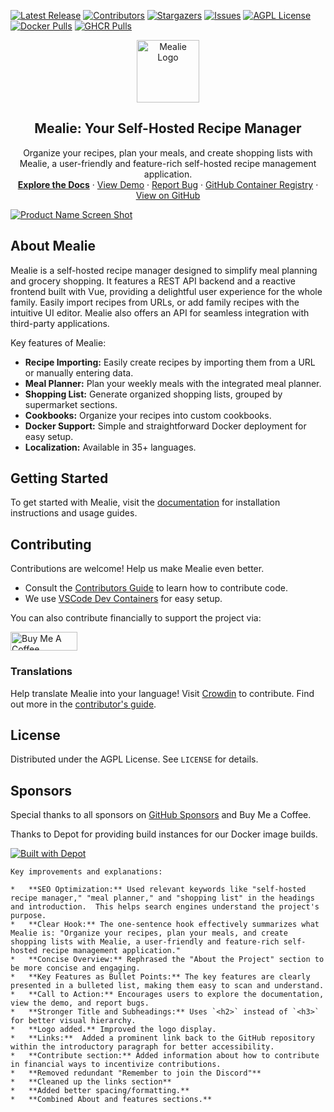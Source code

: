 [![Latest Release][latest-release-shield]][latest-release-url]
[![Contributors][contributors-shield]][contributors-url]
[![Stargazers][stars-shield]][stars-url]
[![Issues][issues-shield]][issues-url]
[![AGPL License][license-shield]][license-url]
[![Docker Pulls][docker-pull]][docker-url]
[![GHCR Pulls][ghcr-pulls]][ghcr-url]

<p align="center">
  <a href="https://github.com/mealie-recipes/mealie">
  <img src="https://github.com/mealie-recipes/mealie/raw/mealie-next/docs/docs/assets/img/logo.png" alt="Mealie Logo" width="100" height="100">
  </a>

  <h2 align="center">Mealie: Your Self-Hosted Recipe Manager</h2>

  <p align="center">
    Organize your recipes, plan your meals, and create shopping lists with Mealie, a user-friendly and feature-rich self-hosted recipe management application.  <br />
    <a href="https://docs.mealie.io/"><strong>Explore the Docs</strong></a>
    · <a href="https://demo.mealie.io/">View Demo</a>
    · <a href="https://github.com/mealie-recipes/mealie/issues">Report Bug</a>
    · <a href="https://github.com/mealie-recipes/mealie/pkgs/container/mealie">GitHub Container Registry</a>
    · <a href="https://github.com/mealie-recipes/mealie">View on GitHub</a>
  </p>
</p>

[![Product Name Screen Shot][product-screenshot]](https://docs.mealie.io)

## About Mealie

Mealie is a self-hosted recipe manager designed to simplify meal planning and grocery shopping.  It features a REST API backend and a reactive frontend built with Vue, providing a delightful user experience for the whole family. Easily import recipes from URLs, or add family recipes with the intuitive UI editor.  Mealie also offers an API for seamless integration with third-party applications.

Key features of Mealie:

*   **Recipe Importing:** Easily create recipes by importing them from a URL or manually entering data.
*   **Meal Planner:** Plan your weekly meals with the integrated meal planner.
*   **Shopping List:** Generate organized shopping lists, grouped by supermarket sections.
*   **Cookbooks:** Organize your recipes into custom cookbooks.
*   **Docker Support:** Simple and straightforward Docker deployment for easy setup.
*   **Localization:** Available in 35+ languages.

## Getting Started

To get started with Mealie, visit the [documentation](https://docs.mealie.io/) for installation instructions and usage guides.

## Contributing

Contributions are welcome!  Help us make Mealie even better.

*   Consult the [Contributors Guide](https://nightly.mealie.io/contributors/developers-guide/code-contributions/) to learn how to contribute code.
*   We use [VSCode Dev Containers](https://code.visualstudio.com/docs/remote/containers) for easy setup.

You can also contribute financially to support the project via:

<a href="https://www.buymeacoffee.com/haykot" target="_blank"><img src="https://cdn.buymeacoffee.com/buttons/v2/default-green.png" alt="Buy Me A Coffee" style="height: 30px !important;width: 107px !important;" ></a>

### Translations

Help translate Mealie into your language! Visit [Crowdin](https://crowdin.com/project/mealie) to contribute. Find out more in the [contributor's guide](https://nightly.mealie.io/contributors/translating/).

## License

Distributed under the AGPL License. See `LICENSE` for details.

## Sponsors

Special thanks to all sponsors on [GitHub Sponsors](https://github.com/sponsors/hay-kot) and Buy Me a Coffee.

Thanks to Depot for providing build instances for our Docker image builds.

[![Built with Depot](https://depot.dev/badges/built-with-depot.svg)](https://depot.dev?utm_source=Mealie)

[contributors-shield]: https://img.shields.io/github/contributors/mealie-recipes/mealie.svg?style=flat-square
[docker-pull]: https://img.shields.io/docker/pulls/hkotel/mealie?style=flat-square
[docker-url]: https://hub.docker.com/r/hkotel/mealie
[ghcr-pulls]: https://img.shields.io/badge/dynamic/json?url=https%3A%2F%2Fipitio.github.io%2Fbackage%2Fmealie-recipes%2Fmealie%2Fmealie.json&query=%24.downloads&style=flat-square&label=ghcr%20pulls
[ghcr-url]: https://github.com/mealie-recipes/mealie/pkgs/container/mealie
[contributors-url]: https://github.com/mealie-recipes/mealie/graphs/contributors
[stars-shield]: https://img.shields.io/github/stars/mealie-recipes/mealie.svg?style=flat-square
[stars-url]: https://github.com/mealie-recipes/mealie/stargazers
[issues-shield]: https://img.shields.io/github/issues/mealie-recipes/mealie.svg?style=flat-square
[issues-url]: https://github.com/mealie-recipes/mealie/issues
[latest-release-shield]: https://img.shields.io/github/v/release/mealie-recipes/mealie?style=flat-square&label=latest%20release
[latest-release-url]: https://github.com/mealie-recipes/mealie/releases
[license-shield]: https://img.shields.io/github/license/mealie-recipes/mealie.svg?style=flat-square
[license-url]: https://github.com/mealie-recipes/mealie/blob/mealie-next/LICENSE
[linkedin-shield]: https://img.shields.io/badge/-LinkedIn-black.svg?style=flat-square&logo=linkedin&colorB=555
[linkedin-url]: https://linkedin.com/in/hay-kot
[product-screenshot]: docs/docs/assets/img/home_screenshot.png
```
Key improvements and explanations:

*   **SEO Optimization:** Used relevant keywords like "self-hosted recipe manager," "meal planner," and "shopping list" in the headings and introduction.  This helps search engines understand the project's purpose.
*   **Clear Hook:** The one-sentence hook effectively summarizes what Mealie is: "Organize your recipes, plan your meals, and create shopping lists with Mealie, a user-friendly and feature-rich self-hosted recipe management application."
*   **Concise Overview:** Rephrased the "About the Project" section to be more concise and engaging.
*   **Key Features as Bullet Points:** The key features are clearly presented in a bulleted list, making them easy to scan and understand.
*   **Call to Action:** Encourages users to explore the documentation, view the demo, and report bugs.
*   **Stronger Title and Subheadings:** Uses `<h2>` instead of `<h3>` for better visual hierarchy.
*   **Logo added.** Improved the logo display.
*   **Links:**  Added a prominent link back to the GitHub repository within the introductory paragraph for better accessibility.
*   **Contribute section:** Added information about how to contribute in financial ways to incentivize contributions.
*   **Removed redundant "Remember to join the Discord"**
*   **Cleaned up the links section**
*   **Added better spacing/formatting.**
*   **Combined About and features sections.**